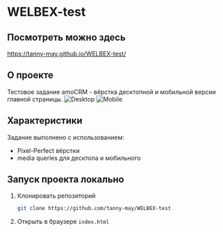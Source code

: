 # WELBEX-test

## Посмотреть можно здесь 
https://tanny-may.github.io/WELBEX-test/

## О проекте
Тестовое задание amoCRM - вёрстка десктопной и мобильной версии главной страницы.
![Desktop](https://github.com/tanny-may/WELBEX-test/assets/111642725/4a231d38-a57d-46b2-a5fb-5bc6d3b96356)
![Mobile](https://github.com/tanny-may/WELBEX-test/assets/111642725/04b96a0e-7dfe-414d-93b9-8c51e06f8c92)

## Характеристики
Задание выполнено с использованием:
* Pixel-Perfect вёрстки
* media queries для десктопа и мобильного

## Запуск проекта локально
1. Клонировать репозиторий
   ```sh
   git clone https://github.com/tanny-may/WELBEX-test
   ```
2. Открыть в браузере `index.html`

